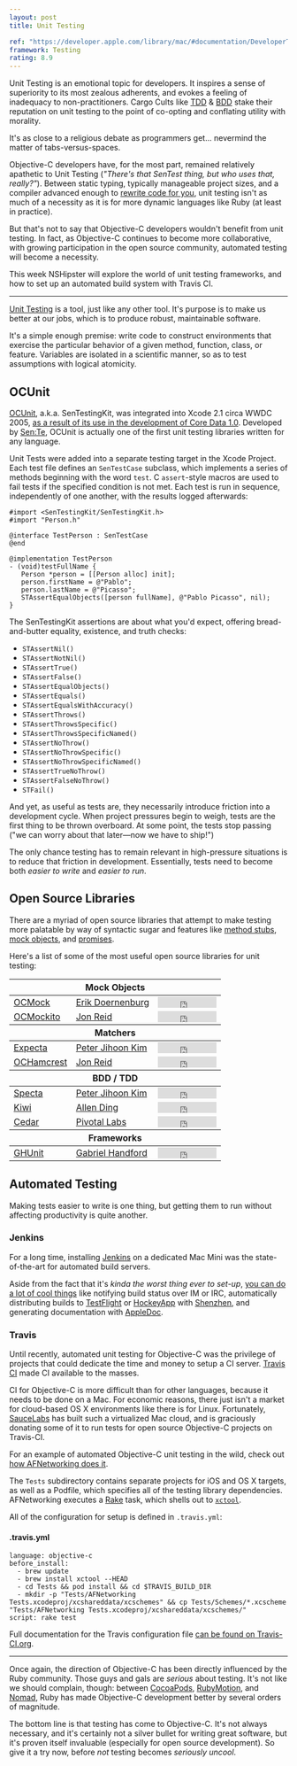 ```yaml
---
layout: post
title: Unit Testing

ref: "https://developer.apple.com/library/mac/#documentation/DeveloperTools/Conceptual/UnitTesting/00-About_Unit_Testing/about.html"
framework: Testing
rating: 8.9
---
```


Unit Testing is an emotional topic for developers. It inspires a sense of superiority to its most zealous adherents, and evokes a feeling of inadequacy to non-practitioners. Cargo Cults like [TDD](http://en.wikipedia.org/wiki/Test-driven_development) & [BDD](http://en.wikipedia.org/wiki/Behavior-driven_development) stake their reputation on unit testing to the point of co-opting and conflating utility with morality.

It's as close to a religious debate as programmers get... nevermind the matter of tabs-versus-spaces.

Objective-C developers have, for the most part, remained relatively apathetic to Unit Testing (_"There's that SenTest thing, but who uses that, really?"_). Between static typing, typically manageable project sizes, and a compiler advanced enough to [rewrite code for you](http://clang.llvm.org/doxygen/Rewriter_8h_source.html), unit testing isn't as much of a necessity as it is for more dynamic languages like Ruby (at least in practice).

But that's not to say that Objective-C developers wouldn't benefit from unit testing. In fact, as Objective-C continues to become more collaborative, with growing participation in the open source community, automated testing will become a necessity.

This week NSHipster will explore the world of unit testing frameworks, and how to set up an automated build system with Travis CI.

---

[Unit Testing](https://en.wikipedia.org/wiki/Unit_testing) is a tool, just like any other tool. It's purpose is to make us better at our jobs, which is to produce robust, maintainable software.

It's a simple enough premise: write code to construct environments that exercise the particular behavior of a given method, function, class, or feature. Variables are isolated in a scientific manner, so as to test assumptions with logical atomicity.

## OCUnit

[OCUnit](http://www.sente.ch/software/ocunit/), a.k.a. SenTestingKit, was integrated into Xcode 2.1 circa WWDC 2005, [as a result of its use in the development of Core Data 1.0](http://www.friday.com/bbum/2005/09/24/unit-testing). Developed by [Sen:Te](http://www.sente.ch), OCUnit is actually one of the first unit testing libraries written for any language.

Unit Tests were added into a separate testing target in the Xcode Project. Each test file defines an `SenTestCase` subclass, which implements a series of methods beginning with the word `test`. C `assert`-style macros are used to fail tests if the specified condition is not met. Each test is run in sequence, independently of one another, with the results logged afterwards:

~~~{objective-c}
#import <SenTestingKit/SenTestingKit.h>
#import "Person.h"

@interface TestPerson : SenTestCase
@end

@implementation TestPerson
- (void)testFullName {
   Person *person = [[Person alloc] init];
   person.firstName = @"Pablo";
   person.lastName = @"Picasso";
   STAssertEqualObjects([person fullName], @"Pablo Picasso", nil);
}
~~~

The SenTestingKit assertions are about what you'd expect, offering bread-and-butter equality, existence, and truth checks:

- `STAssertNil()`
- `STAssertNotNil()`
- `STAssertTrue()`
- `STAssertFalse()`
- `STAssertEqualObjects()`
- `STAssertEquals()`
- `STAssertEqualsWithAccuracy()`
- `STAssertThrows()`
- `STAssertThrowsSpecific()`
- `STAssertThrowsSpecificNamed()`
- `STAssertNoThrow()`
- `STAssertNoThrowSpecific()`
- `STAssertNoThrowSpecificNamed()`
- `STAssertTrueNoThrow()`
- `STAssertFalseNoThrow()`
- `STFail()`

And yet, as useful as tests are, they necessarily introduce friction into a development cycle. When project pressures begin to weigh, tests are the first thing to be thrown overboard. At some point, the tests stop passing ("we can worry about that later—now we have to ship!")

The only chance testing has to remain relevant in high-pressure situations is to reduce that friction in development. Essentially, tests need to become both _easier to write_ and _easier to run_.

## Open Source Libraries

There are a myriad of open source libraries that attempt to make testing more palatable by way of syntactic sugar and features like [method stubs](https://en.wikipedia.org/wiki/Method_stub), [mock objects](https://en.wikipedia.org/wiki/Mock_object), and [promises](http://en.wikipedia.org/wiki/Futures_and_promises).

Here's a list of some of the most useful open source libraries for unit testing:

<table>
  <thead>
    <th colspan="3">Mock Objects</th>
  </thead>
  <tbody>
    <tr>
      <td><a href="https://github.com/erikdoe/ocmock">OCMock</a></td>
      <td><a href="https://github.com/erikdoe">Erik Doernenburg</a></td>
      <td><iframe src="http://ghbtns.com/github-btn.html?user=erikdoe&repo=ocmock&type=watch&count=true" allowtransparency="true" frameborder="0" scrolling="0" width="106" height="20"></iframe></td>
    </tr>
    <tr>
      <td><a href="https://github.com/jonreid/OCMockito">OCMockito</a></td>
      <td><a href="https://github.com/jonreid">Jon Reid</a></td>
      <td><iframe src="http://ghbtns.com/github-btn.html?user=jonreid&repo=OCMockito&type=watch&count=true" allowtransparency="true" frameborder="0" scrolling="0" width="106" height="20"></iframe></td>
    </tr>
  </tbody>

  <thead>
    <th colspan="3">Matchers</th>
  </thead>
  <tbody>
    <tr>
      <td><a href="https://github.com/petejkim/expecta">Expecta</a></td>
      <td><a href="https://github.com/petejkim">Peter Jihoon Kim</a></td>
      <td><iframe src="http://ghbtns.com/github-btn.html?user=petejkim&repo=expecta&type=watch&count=true" allowtransparency="true" frameborder="0" scrolling="0" width="106" height="20"></iframe></td>
    </tr>
    <tr>
      <td><a href="https://github.com/hamcrest/OCHamcrest">OCHamcrest</a></td>
      <td><a href="https://github.com/jonreid">Jon Reid</a></td>
      <td><iframe src="http://ghbtns.com/github-btn.html?user=hamcrest&repo=OCHamcrest&type=watch&count=true" allowtransparency="true" frameborder="0" scrolling="0" width="106" height="20"></iframe></td>
    </tr>
  </tbody>

  <thead>
    <th colspan="3">BDD / TDD</th>
  </thead>
  <tbody>
    <tr>
      <td><a href="https://github.com/petejkim/specta">Specta</a></td>
      <td><a href="https://github.com/petejkim">Peter Jihoon Kim</a></td>
      <td><iframe src="http://ghbtns.com/github-btn.html?user=petejkim&repo=specta&type=watch&count=true" allowtransparency="true" frameborder="0" scrolling="0" width="106" height="20"></iframe></td>
    </tr>
    <tr>
      <td><a href="https://github.com/allending/Kiwi">Kiwi</a></td>
      <td><a href="https://github.com/allending">Allen Ding</a></td>
      <td><iframe src="http://ghbtns.com/github-btn.html?user=allending&repo=Kiwi&type=watch&count=true" allowtransparency="true" frameborder="0" scrolling="0" width="106" height="20"></iframe></td>
    </tr>
    <tr>
      <td><a href="https://github.com/pivotal/cedar">Cedar</a></td>
      <td><a href="https://github.com/pivotal">Pivotal Labs</a></td>
      <td><iframe src="http://ghbtns.com/github-btn.html?user=pivotal&repo=cedar&type=watch&count=true" allowtransparency="true" frameborder="0" scrolling="0" width="106" height="20"></iframe></td>
    </tr>
  </tbody>

  <thead>
    <th colspan="3">Frameworks</th>
  </thead>
  <tbody>
    <tr>
      <td><a href="https://github.com/gabriel/gh-unit/">GHUnit</a></td>
      <td><a href="https://github.com/gabriel">Gabriel Handford</a></td>
      <td><iframe src="http://ghbtns.com/github-btn.html?user=gabriel&repo=gh-unit&type=watch&count=true" allowtransparency="true" frameborder="0" scrolling="0" width="106" height="20"></iframe></td>
    </tr>
  </tbody>
</table>

## Automated Testing

Making tests easier to write is one thing, but getting them to run without affecting productivity is quite another.


### Jenkins

For a long time, installing [Jenkins](http://jenkins-ci.org) on a dedicated Mac Mini was the state-of-the-art for automated build servers.

Aside from the fact that it's _kinda the worst thing ever to set-up_, [you can do a lot of cool things](https://speakerdeck.com/subdigital/ios-build-automation-with-jenkins) like notifying build status over IM or IRC, automatically distributing builds to [TestFlight](https://testflightapp.com/dashboard/) or [HockeyApp](http://hockeyapp.net) with [Shenzhen](https://github.com/nomad/shenzhen), and generating documentation with [AppleDoc](http://gentlebytes.com/appledoc/).

### Travis

Until recently, automated unit testing for Objective-C was the privilege of projects that could dedicate the time and money to setup a CI server. [Travis CI](https://travis-ci.org) made CI available to the masses.

CI for Objective-C is more difficult than for other languages, because it needs to be done on a Mac. For economic reasons, there just isn't a market for cloud-based OS X environments like there is for Linux. Fortunately, [SauceLabs](https://saucelabs.com) has built such a virtualized Mac cloud, and is graciously donating some of it to run tests for open source Objective-C projects on Travis-CI.

For an example of automated Objective-C unit testing in the wild, check out [how AFNetworking does it](https://github.com/afnetworking/afnetworking#unit-tests).

The `Tests` subdirectory contains separate projects for iOS and OS X targets, as well as a Podfile, which specifies all of the testing library dependencies. AFNetworking executes a [Rake](http://rake.rubyforge.org) task, which shells out to [`xctool`](https://github.com/facebook/xctool).

All of the configuration for setup is defined in `.travis.yml`:

#### .travis.yml

~~~
language: objective-c
before_install:
  - brew update
  - brew install xctool --HEAD
  - cd Tests && pod install && cd $TRAVIS_BUILD_DIR
  - mkdir -p "Tests/AFNetworking Tests.xcodeproj/xcshareddata/xcschemes" && cp Tests/Schemes/*.xcscheme "Tests/AFNetworking Tests.xcodeproj/xcshareddata/xcschemes/"
script: rake test
~~~

Full documentation for the Travis configuration file [can be found on Travis-CI.org](http://about.travis-ci.org/docs/user/build-configuration/).

---

Once again, the direction of Objective-C has been directly influenced by the Ruby community. Those guys and gals are _serious_ about testing. It's not like we should complain, though: between [CocoaPods](http://cocoapods.org), [RubyMotion](http://www.rubymotion.com), and [Nomad](http://nomad-cli.com), Ruby has made Objective-C development better by several orders of magnitude.

The bottom line is that testing has come to Objective-C. It's not always necessary, and it's certainly not a silver bullet for writing great software, but it's proven itself invaluable (especially for open source development). So give it a try now, before _not_ testing becomes _seriously uncool_.
